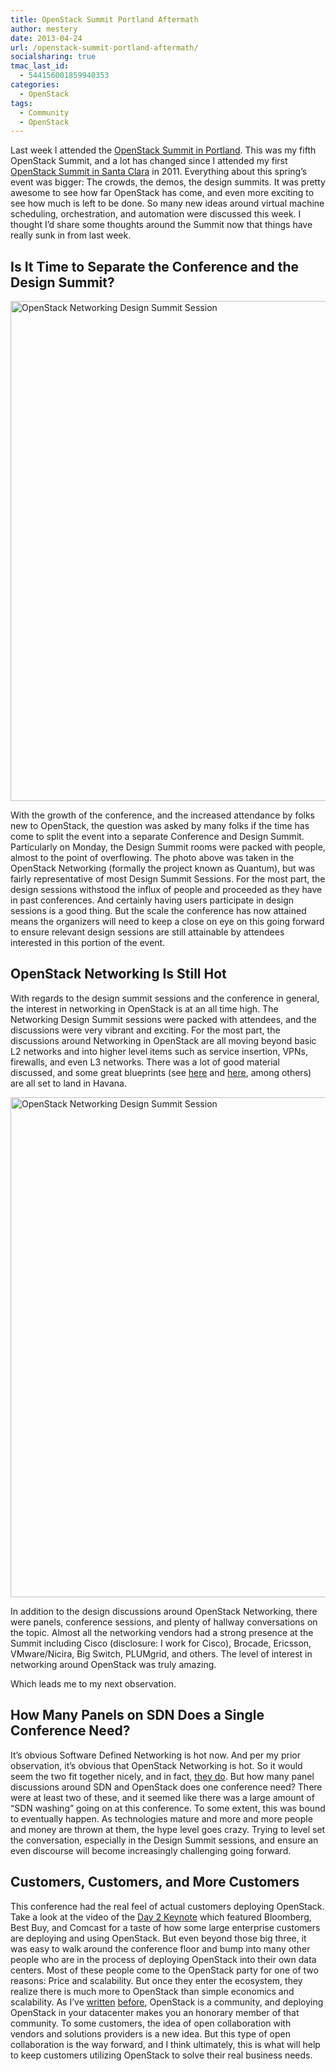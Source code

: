 ```yaml
---
title: OpenStack Summit Portland Aftermath
author: mestery
date: 2013-04-24
url: /openstack-summit-portland-aftermath/
socialsharing: true
tmac_last_id:
  - 544156001859940353
categories:
  - OpenStack
tags:
  - Community
  - OpenStack
---
```

Last week I attended the <a title="OpenStack Summit Spring 2013 Portland" href="https://www.openstack.org/summit/portland-2013/" target="_blank">OpenStack Summit in Portland</a>. This was my fifth OpenStack Summit, and a lot has changed since I attended my first <a title="OpenStack Summit Santa Clara" href="http://www.openstack.org/blog/2011/03/openstack-conference-design-summit-2011-sponsored-by-citrix/" target="_blank">OpenStack Summit in Santa Clara</a> in 2011. Everything about this spring&#8217;s event was bigger: The crowds, the demos, the design summits. It was pretty awesome to see how far OpenStack has come, and even more exciting to see how much is left to be done. So many new ideas around virtual machine scheduling, orchestration, and automation were discussed this week. I thought I&#8217;d share some thoughts around the Summit now that things have really sunk in from last week.

## Is It Time to Separate the Conference and the Design Summit?

<img class="special-img-class" style="width: 800px" title="OpenStack Networking Design Summit Session" src="/photo3.jpg" />

With the growth of the conference, and the increased attendance by folks new to OpenStack, the question was asked by many folks if the time has come to split the event into a separate Conference and Design Summit. Particularly on Monday, the Design Summit rooms were packed with people, almost to the point of overflowing. The photo above was taken in the OpenStack Networking (formally the project known as Quantum), but was fairly representative of most Design Summit Sessions. For the most part, the design sessions withstood the influx of people and proceeded as they have in past conferences. And certainly having users participate in design sessions is a good thing. But the scale the conference has now attained means the organizers will need to keep a close on eye on this going forward to ensure relevant design sessions are still attainable by attendees interested in this portion of the event.

## OpenStack Networking Is Still Hot

With regards to the design summit sessions and the conference in general, the interest in networking in OpenStack is at an all time high. The Networking Design Summit sessions were packed with attendees, and the discussions were very vibrant and exciting. For the most part, the discussions around Networking in OpenStack are all moving beyond basic L2 networks and into higher level items such as service insertion, VPNs, firewalls, and even L3 networks. There was a lot of good material discussed, and some great blueprints (see <a title="OpenStack Networking Modular L3" href="https://blueprints.launchpad.net/quantum/+spec/quantum-l3-routing-plugin" target="_blank">here</a> and <a title="Modular L2" href="https://blueprints.launchpad.net/quantum/+spec/modular-l2" target="_blank">here</a>, among others) are all set to land in Havana.

<img class="special-img-class" style="width: 800px" title="OpenStack Networking Design Summit Session" src="/photo4.jpg" />

In addition to the design discussions around OpenStack Networking, there were panels, conference sessions, and plenty of hallway conversations on the topic. Almost all the networking vendors had a strong presence at the Summit including Cisco (disclosure: I work for Cisco), Brocade, Ericsson, VMware/Nicira, Big Switch, PLUMgrid, and others. The level of interest in networking around OpenStack was truly amazing.

Which leads me to my next observation.

## How Many Panels on SDN Does a Single Conference Need?

It&#8217;s obvious Software Defined Networking is hot now. And per my prior observation, it&#8217;s obvious that OpenStack Networking is hot. So it would seem the two fit together nicely, and in fact, <a title="MSDC Networks with OpenFlow and OpenStack" href="http://www.slideshare.net/stevilbot/20130325-openstackmeetup" target="_blank">they do</a>. But how many panel discussions around SDN and OpenStack does one conference need? There were at least two of these, and it seemed like there was a large amount of &#8220;SDN washing&#8221; going on at this conference. To some extent, this was bound to eventually happen. As technologies mature and more and more people and money are thrown at them, the hype level goes crazy. Trying to level set the conversation, especially in the Design Summit sessions, and ensure an even discourse will become increasingly challenging going forward.

## Customers, Customers, and More Customers

This conference had the real feel of actual customers deploying OpenStack. Take a look at the video of the <a title="Day 2 Keynote" href="https://www.openstack.org/summit/portland-2013/session-videos/presentation/keynote-openstack-as-a-platform-ecosystem" target="_blank">Day 2 Keynote</a> which featured Bloomberg, Best Buy, and Comcast for a taste of how some large enterprise customers are deploying and using OpenStack. But even beyond those big three, it was easy to walk around the conference floor and bump into many other people who are in the process of deploying OpenStack into their own data centers. Most of these people come to the OpenStack party for one of two reasons: Price and scalability. But once they enter the ecosystem, they realize there is much more to OpenStack than simple economics and scalability. As I&#8217;ve <a title="OpenStack, Community, and You" href="http://www.siliconloons.com/?p=367" target="_blank">written</a> <a title="Thoughts Before The Next OpenStack Summit" href="http://www.siliconloons.com/?p=425" target="_blank">before</a>, OpenStack is a community, and deploying OpenStack in your datacenter makes you an honorary member of that community. To some customers, the idea of open collaboration with vendors and solutions providers is a new idea. But this type of open collaboration is the way forward, and I think ultimately, this is what will help to keep customers utilizing OpenStack to solve their real business needs.
